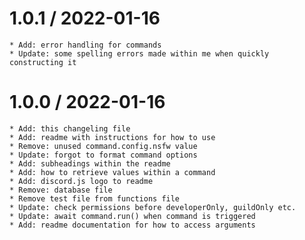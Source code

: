 1.0.1 / 2022-01-16
===================

    * Add: error handling for commands
    * Update: some spelling errors made within me when quickly constructing it

1.0.0 / 2022-01-16
===================

    * Add: this changeling file
    * Add: readme with instructions for how to use
    * Remove: unused command.config.nsfw value
    * Update: forgot to format command options
    * Add: subheadings within the readme
    * Add: how to retrieve values within a command
    * Add: discord.js logo to readme
    * Remove: database file
    * Remove test file from functions file
    * Update: check permissions before developerOnly, guildOnly etc.
    * Update: await command.run() when command is triggered
    * Add: readme documentation for how to access arguments